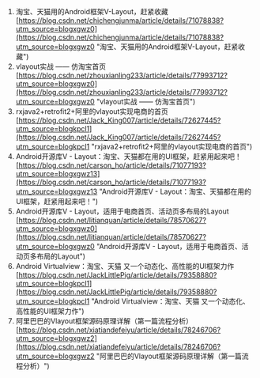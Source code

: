 1. 淘宝、天猫用的Android框架V-Layout，赶紧收藏<br>[https://blog.csdn.net/chichengjunma/article/details/71078838?utm_source=blogxgwz0](https://blog.csdn.net/chichengjunma/article/details/71078838?utm_source=blogxgwz0 "淘宝、天猫用的Android框架V-Layout，赶紧收藏")
2. vlayout实战 —— 仿淘宝首页<br>[https://blog.csdn.net/zhouxianling233/article/details/77993712?utm_source=blogxgwz0](https://blog.csdn.net/zhouxianling233/article/details/77993712?utm_source=blogxgwz0 "vlayout实战 —— 仿淘宝首页")
3. rxjava2+retrofit2+阿里的vlayout实现电商的首页<br>[https://blog.csdn.net/Jack_King007/article/details/72627445?utm_source=blogkpcl1](https://blog.csdn.net/Jack_King007/article/details/72627445?utm_source=blogkpcl1 "rxjava2+retrofit2+阿里的vlayout实现电商的首页")
4. Android开源库V - Layout：淘宝、天猫都在用的UI框架，赶紧用起来吧！<br>[https://blog.csdn.net/carson_ho/article/details/71077193?utm_source=blogxgwz13](https://blog.csdn.net/carson_ho/article/details/71077193?utm_source=blogxgwz13 "Android开源库V - Layout：淘宝、天猫都在用的UI框架，赶紧用起来吧！")
5. Android开源库V - Layout，适用于电商首页、活动页多布局的Layout<br>[https://blog.csdn.net/litianquan/article/details/78570627?utm_source=blogxgwz0](https://blog.csdn.net/litianquan/article/details/78570627?utm_source=blogxgwz0 "Android开源库V - Layout，适用于电商首页、活动页多布局的Layout")
6. Android Virtualview：淘宝、天猫 又一个动态化、高性能的UI框架力作<br>[https://blog.csdn.net/JackLittlePig/article/details/79358880?utm_source=blogkpcl1](https://blog.csdn.net/JackLittlePig/article/details/79358880?utm_source=blogkpcl1 "Android Virtualview：淘宝、天猫 又一个动态化、高性能的UI框架力作")
7. 阿里巴巴的Vlayout框架源码原理详解（第一篇流程分析）<br>[https://blog.csdn.net/xiatiandefeiyu/article/details/78246706?utm_source=blogxgwz2](https://blog.csdn.net/xiatiandefeiyu/article/details/78246706?utm_source=blogxgwz2 "阿里巴巴的Vlayout框架源码原理详解（第一篇流程分析）")
